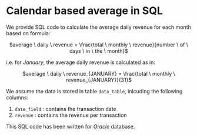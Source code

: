 # Calendar based average in SQL

We provide SQL code to calculate the average daily revenue for each month based on formula:
<p align="center">
$average \ daily \ revenue = \frac{total \ monthly \ revenue}{number \ of \ days \ in \ the \ month}$
</p>

i.e. for _January_, the average daily revenue is calculated as in:
<p align="center">
$average \ daily \ revenue_{JANUARY} = \frac{total \ monthly \ revenue_{JANUARY}}{31}$
</p>

We assume the data is stored in table ```data_table```, inlcuding the following columns:
1. ```date_field``` : contains the transaction date
2. ```revenue``` : contains the revenue per transaction

This SQL code has been written for _Oracle_ database.
